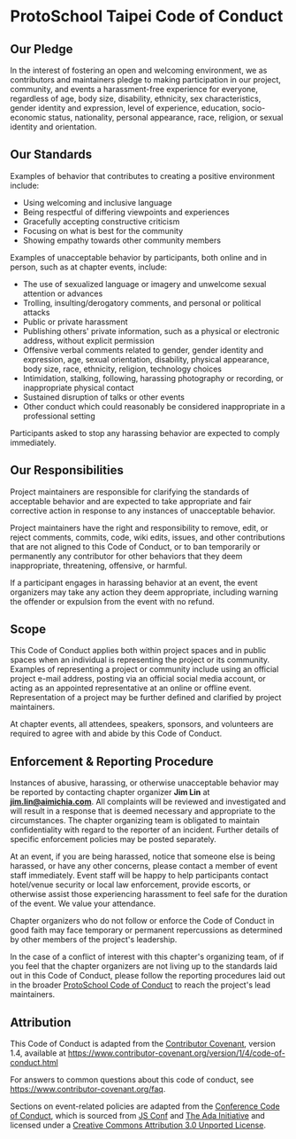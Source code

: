 # ProtoSchool Taipei Code of Conduct

## Our Pledge

In the interest of fostering an open and welcoming environment, we as
contributors and maintainers pledge to making participation in our project, community,
and events a harassment-free experience for everyone, regardless of age, body
size, disability, ethnicity, sex characteristics, gender identity and expression,
level of experience, education, socio-economic status, nationality, personal
appearance, race, religion, or sexual identity and orientation.

## Our Standards

Examples of behavior that contributes to creating a positive environment
include:

* Using welcoming and inclusive language
* Being respectful of differing viewpoints and experiences
* Gracefully accepting constructive criticism
* Focusing on what is best for the community
* Showing empathy towards other community members

Examples of unacceptable behavior by participants, both online and in person, such as at chapter events, include:

* The use of sexualized language or imagery and unwelcome sexual attention or
  advances
* Trolling, insulting/derogatory comments, and personal or political attacks
* Public or private harassment
* Publishing others' private information, such as a physical or electronic
  address, without explicit permission
* Offensive verbal comments related to gender, gender identity and expression, age, sexual orientation, disability, physical appearance, body size, race, ethnicity, religion, technology choices
* Intimidation, stalking, following, harassing photography or recording, or inappropriate physical contact
* Sustained disruption of talks or other events
* Other conduct which could reasonably be considered inappropriate in a
  professional setting

Participants asked to stop any harassing behavior are expected to comply immediately.

## Our Responsibilities

Project maintainers are responsible for clarifying the standards of acceptable
behavior and are expected to take appropriate and fair corrective action in
response to any instances of unacceptable behavior.

Project maintainers have the right and responsibility to remove, edit, or
reject comments, commits, code, wiki edits, issues, and other contributions
that are not aligned to this Code of Conduct, or to ban temporarily or
permanently any contributor for other behaviors that they deem inappropriate,
threatening, offensive, or harmful.

If a participant engages in harassing behavior at an event, the event organizers may
take any action they deem appropriate, including warning the offender or expulsion
from the event with no refund.

## Scope

This Code of Conduct applies both within project spaces and in public spaces
when an individual is representing the project or its community. Examples of
representing a project or community include using an official project e-mail
address, posting via an official social media account, or acting as an appointed
representative at an online or offline event. Representation of a project may be
further defined and clarified by project maintainers.

At chapter events, all attendees, speakers, sponsors, and volunteers are required
to agree with and abide by this Code of Conduct.

## Enforcement & Reporting Procedure

Instances of abusive, harassing, or otherwise unacceptable behavior may be
reported by contacting chapter organizer **Jim Lin** at
**[jim.lin@aimichia.com](mailto:jim.lin@aimichia.com)**. All complaints
will be reviewed and investigated and will result in a response that is deemed
necessary and appropriate to the circumstances. The chapter organizing team is
obligated to maintain confidentiality with regard to the reporter of an incident.
Further details of specific enforcement policies may be posted separately.

At an event, if you are being harassed, notice that someone else is being harassed,
or have any other concerns, please contact a member of event staff immediately. Event
staff will be happy to help participants contact hotel/venue security or local
law enforcement, provide escorts, or otherwise assist those experiencing harassment
to feel safe for the duration of the event. We value your attendance.

Chapter organizers who do not follow or enforce the Code of Conduct in good
faith may face temporary or permanent repercussions as determined by other
members of the project's leadership.

In the case of a conflict of interest with this chapter's organizing team, of if you feel that
the chapter organizers are not living up to the standards laid out in this Code of Conduct, please
follow the reporting procedures laid out in the broader [ProtoSchool Code of Conduct](https://github.com/ProtoSchool/organizing/blob/master/CODE_OF_CONDUCT.md) to reach the
project's lead maintainers.

## Attribution

This Code of Conduct is adapted from the [Contributor Covenant][homepage], version 1.4,
available at https://www.contributor-covenant.org/version/1/4/code-of-conduct.html

[homepage]: https://www.contributor-covenant.org

For answers to common questions about this code of conduct, see
https://www.contributor-covenant.org/faq.

Sections on event-related policies are adapted from the
[Conference Code of Conduct](http://confcodeofconduct.com/), which is sourced from [JS Conf](http://2012.jsconf.us/#/about) and [The Ada Initiative](http://geekfeminism.wikia.com/wiki/Conference_anti-harassment/Policy) and
licensed under a [Creative Commons Attribution 3.0 Unported License](https://creativecommons.org/licenses/by/3.0/deed.en_US).
